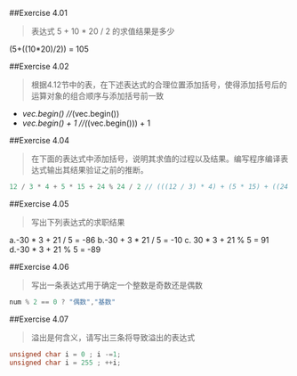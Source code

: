 
##Exercise 4.01
>表达式 5 + 10 * 20 / 2 的求值结果是多少

(5+((10*20)/2)) = 105

##Exercise 4.02
>根据4.12节中的表，在下述表达式的合理位置添加括号，使得添加括号后的运算对象的组合顺序与添加括号前一致

* *vec.begin()          //*(vec.begin())
* *vec.begin() + 1      //(*(vec.begin())) + 1

##Exercise 4.04
>在下面的表达式中添加括号，说明其求值的过程以及结果。编写程序编译表达式输出其结果验证之前的推断。
```cpp
12 / 3 * 4 + 5 * 15 + 24 % 24 / 2 // (((12 / 3) * 4) + (5 * 15) + ((24 % 24) / 2)) = 91
```

##Exercise 4.05
>写出下列表达式的求职结果

a.-30 * 3 + 21 / 5 = -86
b.-30 + 3 * 21 / 5 = -10
c. 30 * 3 + 21 % 5 = 91
d.-30 * 3 + 21 % 5 = -89

##Exercise 4.06
>写出一条表达式用于确定一个整数是奇数还是偶数

```cpp
num % 2 == 0 ? "偶数","基数"
```

##Exercise 4.07
>溢出是何含义，请写出三条将导致溢出的表达式

```cpp
unsigned char i = 0 ; i -=1;
unsigned char i = 255 ; ++i;
```

